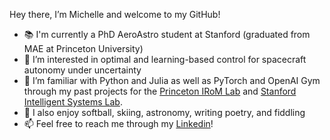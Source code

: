 Hey there, I’m Michelle and welcome to my GitHub! 
- 📚 I'm currently a PhD AeroAstro student at Stanford (graduated from MAE at Princeton University)
- 🚀 I’m interested in optimal and learning-based control for spacecraft autonomy under uncertainty
- 🌱 I’m familiar with Python and Julia as well as PyTorch and OpenAI Gym through my past projects for the [Princeton IRoM Lab](https://irom-lab.princeton.edu/) and [Stanford Intelligent Systems Lab](https://sisl.stanford.edu/). 
- 🧩 I also enjoy softball, skiing, astronomy, writing poetry, and fiddling
- 📫 Feel free to reach me through my [Linkedin](linkedin.com/in/mtho/)!


<!---
michelleho-24/michelleho-24 is a ✨ special ✨ repository because its `README.md` (this file) appears on your GitHub profile.
You can click the Preview link to take a look at your changes.
--->
